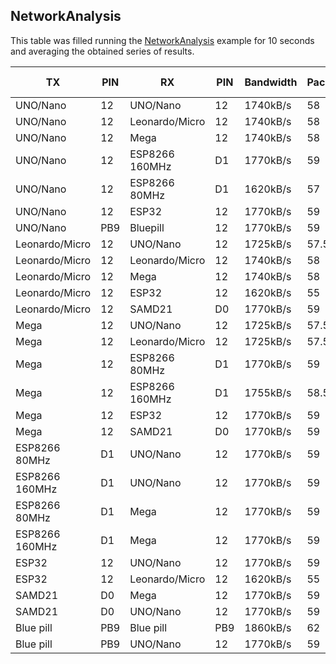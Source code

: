 ## NetworkAnalysis
This table was filled running the [NetworkAnalysis](../../../../examples/ARDUINO/Local/SoftwareBitBang/NetworkAnalysis) example for 10 seconds and averaging the obtained series of results.

| TX             | PIN | RX             | PIN | Bandwidth | Packets/s | Success rate |
|----------------|-----|----------------|-----|-----------|-----------|--------------|
| UNO/Nano       | 12  | UNO/Nano       | 12  | 1740kB/s  | 58        | 100%         |
| UNO/Nano       | 12  | Leonardo/Micro | 12  | 1740kB/s  | 58        | 100%         |
| UNO/Nano       | 12  | Mega           | 12  | 1740kB/s  | 58        | 100%         |
| UNO/Nano       | 12  | ESP8266 160MHz | D1  | 1770kB/s  | 59        | 100%         |
| UNO/Nano       | 12  | ESP8266 80MHz  | D1  | 1620kB/s  | 57        | 98.28%       |
| UNO/Nano       | 12  | ESP32          | 12  | 1770kB/s  | 59        | 99.00%       |
| UNO/Nano       | PB9 | Bluepill       | 12  | 1770kB/s  | 59        | 100%         |
| Leonardo/Micro | 12  | UNO/Nano       | 12  | 1725kB/s  | 57.5      | 100%         |
| Leonardo/Micro | 12  | Leonardo/Micro | 12  | 1740kB/s  | 58        | 100%         |
| Leonardo/Micro | 12  | Mega           | 12  | 1740kB/s  | 58        | 100%         |
| Leonardo/Micro | 12  | ESP32          | 12  | 1620kB/s  | 55        | 91.00%       |
| Leonardo/Micro | 12  | SAMD21         | D0  | 1770kB/s  | 59        | 100%         |
| Mega           | 12  | UNO/Nano       | 12  | 1725kB/s  | 57.5      | 100%         |
| Mega           | 12  | Leonardo/Micro | 12  | 1725kB/s  | 57.5      | 100%         |
| Mega           | 12  | ESP8266 80MHz  | D1  | 1770kB/s  | 59        | 100%         |
| Mega           | 12  | ESP8266 160MHz | D1  | 1755kB/s  | 58.5      | 99.5%        |
| Mega           | 12  | ESP32          | 12  | 1770kB/s  | 59        | 99.00%       |
| Mega           | 12  | SAMD21         | D0  | 1770kB/s  | 59        | 100%         |
| ESP8266 80MHz  | D1  | UNO/Nano       | 12  | 1770kB/s  | 59        | 100%         |
| ESP8266 160MHz | D1  | UNO/Nano       | 12  | 1770kB/s  | 59        | 100%         |
| ESP8266 80MHz  | D1  | Mega           | 12  | 1770kB/s  | 59        | 100%         |
| ESP8266 160MHz | D1  | Mega           | 12  | 1770kB/s  | 59        | 100%         |
| ESP32          | 12  | UNO/Nano       | 12  | 1770kB/s  | 59        | 100%         |
| ESP32          | 12  | Leonardo/Micro | 12  | 1620kB/s  | 55        | 91.00%       |
| SAMD21         | D0  | Mega           | 12  | 1770kB/s  | 59        | 100%         |
| SAMD21         | D0  | UNO/Nano       | 12  | 1770kB/s  | 59        | 99.00%       |
| Blue pill      | PB9 | Blue pill      | PB9 | 1860kB/s  | 62        | 100%         |
| Blue pill      | PB9 | UNO/Nano       | 12  | 1770kB/s  | 59        | 99.5%        |
